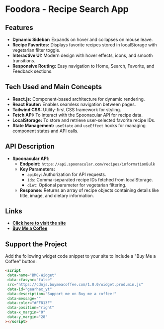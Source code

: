 # Foodora - Recipe Search App

## Features

- **Dynamic Sidebar:** Expands on hover and collapses on mouse leave.
- **Recipe Favorites:** Displays favorite recipes stored in localStorage with vegetarian filter toggle.
- **Interactive UI:** Modern design with hover effects, icons, and smooth transitions.
- **Responsive Routing:** Easy navigation to Home, Search, Favorite, and Feedback sections.

## Tech Used and Main Concepts

- **React.js:** Component-based architecture for dynamic rendering.
- **React Router:** Enables seamless navigation between pages.
- **Tailwind CSS:** Utility-first CSS framework for styling.
- **Fetch API:** To interact with the Spoonacular API for recipe data.
- **LocalStorage:** To store and retrieve user-selected favorite recipe IDs.
- **State Management:** `useState` and `useEffect` hooks for managing component states and API calls.

## API Description

- **Spoonacular API**:
  - **Endpoint:** `https://api.spoonacular.com/recipes/informationBulk`
  - **Key Parameters:**
    - `apiKey`: Authorization for API requests.
    - `ids`: Comma-separated recipe IDs fetched from localStorage.
    - `diet`: Optional parameter for vegetarian filtering.
  - **Response:** Returns an array of recipe objects containing details like title, image, and dietary information.

## Links

- **[Click here to visit the site](https://geardhax.github.io/foodora/)**
- **[Buy Me a Coffee](https://www.buymeacoffee.com/gearhax_yt)**

## Support the Project

Add the following widget code snippet to your site to include a "Buy Me a Coffee" button:

```html
<script
 data-name="BMC-Widget"
 data-cfasync="false"
 src="https://cdnjs.buymeacoffee.com/1.0.0/widget.prod.min.js"
 data-id="gearhax_yt"
 data-description="Support me on Buy me a coffee!"
 data-message=""
 data-color="#FF813F"
 data-position="right"
 data-x_margin="0"
 data-y_margin="28"
></script>
```
